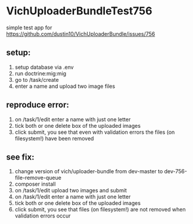 # VichUploaderBundleTest756

simple test app for https://github.com/dustin10/VichUploaderBundle/issues/756

setup:
-----------

1. setup database via .env
2. run doctrine:mig:mig
2. go to /task/create
3. enter a name and upload two image files

reproduce error:
------------
1. on /task/1/edit enter a name with just one letter
2. tick both or one delete box of the uploaded images
3. click submit, you see that even with validation errors the files (on filesystem!) have been removed

see fix:
------------
1. change version of vich/uploader-bundle from dev-master to dev-756-file-remove-queue
2. composer install
3. on /task/1/edit upload two images and submit
4. on /task/1/edit enter a name with just one letter
5. tick both or one delete box of the uploaded images
6. click submit, you see that files (on filesystem!) are not removed when validation errors occur
